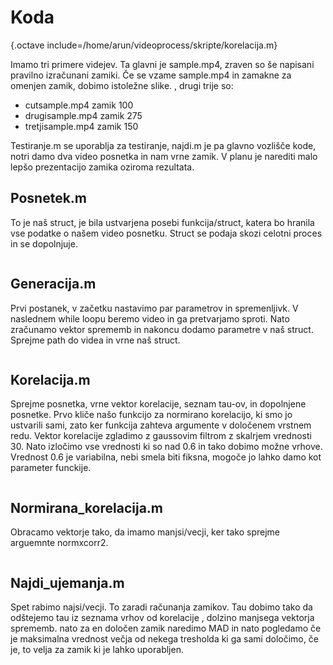 

# Koda

{.octave include=/home/arun/videoprocess/skripte/korelacija.m}

Imamo tri primere videjev. Ta glavni je sample.mp4, zraven so še napisani pravilno izračunani zamiki. Če se vzame sample.mp4 in zamakne za omenjen zamik, dobimo istoležne slike. , drugi trije so:

- cutsample.mp4 zamik 100
- drugisample.mp4 zamik 275
- tretjisample.mp4 zamik 150

Testiranje.m se uporablja za testiranje, najdi.m je pa glavno vozlišče kode, notri damo dva video posnetka in nam vrne zamik. V planu je narediti malo lepšo prezentacijo zamika oziroma rezultata. 

## Posnetek.m

To je naš struct, je bila ustvarjena posebi funkcija/struct, katera bo hranila vse podatke o našem video posnetku. Struct se podaja skozi celotni proces in se dopolnjuje. 

```{.octave include=/home/arun/videoprocess/skripte/posnetek.m .numberLines}

```



## Generacija.m 

Prvi postanek, v začetku nastavimo par parametrov in spremenljivk. V naslednem while loopu beremo video in ga pretvarjamo sproti. Nato zračunamo vektor sprememb in nakoncu dodamo parametre v naš struct. Sprejme path do videa in vrne naš struct.

```{.octave include=/home/arun/videoprocess/skripte/generacija.m .numberLines}

```



## Korelacija.m

Sprejme posnetka, vrne vektor korelacije, seznam tau-ov,  in dopolnjene posnetke. Prvo kliče našo funkcijo za normirano korelacijo, ki smo jo ustvarili sami, zato ker funkcija zahteva argumente v določenem vrstnem redu. Vektor korelacije zgladimo z gaussovim filtrom z skalrjem vrednosti 30. Nato izločimo vse vrednosti ki so nad 0.6 in tako dobimo možne vrhove. Vrednost 0.6 je variabilna, nebi smela biti fiksna, mogoče jo lahko damo kot parameter funckije. 



```{.octave include=/home/arun/videoprocess/skripte/korelacija.m .numberLines}

```



## Normirana_korelacija.m

Obracamo vektorje tako, da imamo manjsi/vecji, ker tako sprejme arguemnte normxcorr2. 

```{.octave include=/home/arun/videoprocess/skripte/normirana_korelacija.m .numberLines}

```

## Najdi_ujemanja.m

Spet rabimo najsi/vecji. To zaradi računanja zamikov. Tau dobimo tako da odštejemo tau iz seznama vrhov od korelacije , dolzino manjsega vektorja sprememb. nato za en določen zamik naredimo MAD in nato pogledamo če je maksimalna vrednost večja od nekega tresholda ki ga sami določimo, če je, to velja za zamik ki je lahko uporabljen. 

```{.octave include=/home/arun/videoprocess/skripte/najdi_ujemanja.m .numberLines}

```



